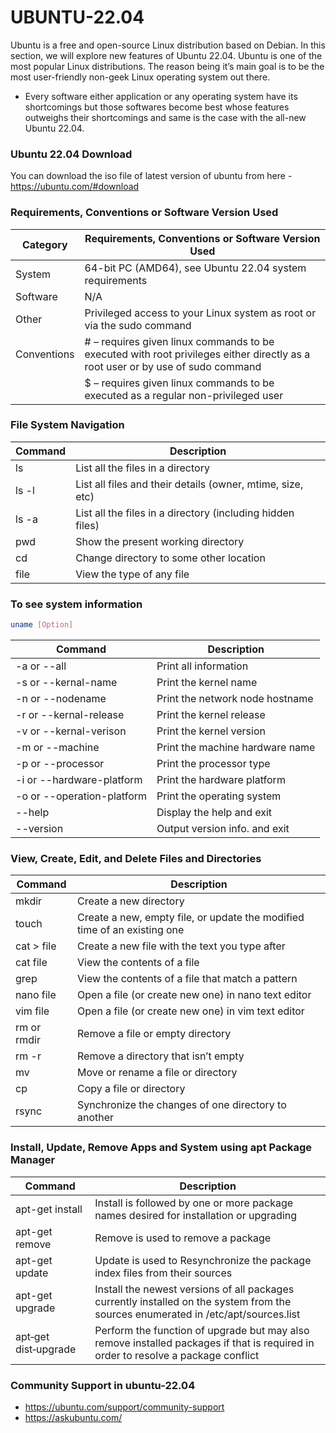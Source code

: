 # UBUNTU-22.04

Ubuntu is a free and open-source Linux distribution based on Debian. In this section, we will explore new features of Ubuntu 22.04.
Ubuntu is one of the most popular Linux distributions. The reason being it’s main goal is to be the most user-friendly non-geek Linux operating system out there.
- Every software either application or any operating system have its shortcomings but those softwares become best whose features outweighs their shortcomings and same is the case with the all-new Ubuntu 22.04.

### Ubuntu 22.04 Download
You can download the iso file of latest version of ubuntu from here - https://ubuntu.com/#download

### Requirements, Conventions or Software Version Used

| Category  | Requirements, Conventions or Software Version Used     |
| ------------- | ------------- | 
| System       | 64-bit PC (AMD64), see Ubuntu 22.04 system requirements        | 
| Software          | N/A        | 
| Other	    |     Privileged access to your Linux system as root or via the sudo command |
| Conventions |     # – requires given linux commands to be executed with root privileges either directly as a root user or by use of sudo command
|             | $ – requires given linux commands to be executed as a regular non-privileged user |

###  File System Navigation

| Command     | Description      | 
| ------------- | ------------- | 
| ls| 	List all the files in a directory |
| ls -l |	List all files and their details (owner, mtime, size, etc) |
| ls -a |	List all the files in a directory (including hidden files)
| pwd	| Show the present working directory |
| cd |	Change directory to some other location |
| file |	View the type of any file |

### To see system information
```sh
uname [Option]

```
| Command     | Description      | 
| ------------- | ------------- | 
| -a or --all | Print all information |
| -s or --kernal-name | Print the kernel name |
| -n or --nodename | Print the network node hostname |
| -r or --kernal-release | Print the kernel release |
| -v or --kernal-verison | Print the kernel version |
| -m or --machine | Print the machine hardware name |
| -p or --processor | Print the processor type |
| -i or --hardware-platform | Print the hardware platform |
| -o or --operation-platform | Print the operating system |
| --help | Display the help and exit |
| --version | Output version info. and exit|


### View, Create, Edit, and Delete Files and Directories
| Command     | Description      | 
| ------------- | ------------- | 
| mkdir| Create a new directory |
|touch|	Create a new, empty file, or update the modified time of an existing one |
|cat > file	| Create a new file with the text you type after |
|cat file|	View the contents of a file |
|grep|	View the contents of a file that match a pattern |
|nano file|	Open a file (or create new one) in nano text editor |
|vim file|	Open a file (or create new one) in vim text editor |
|rm or rmdir|	Remove a file or empty directory |
|rm -r|	Remove a directory that isn’t empty |
|mv	|Move or rename a file or directory |
|cp	|Copy a file or directory |
|rsync|	Synchronize the changes of one directory to another |


### Install, Update, Remove Apps and System using apt Package Manager
| Command     | Description      | 
| ------------- | ------------- |
|apt-get install| Install is followed by one or more package names desired for installation or upgrading |
|apt-get remove| Remove is used to remove a package |
|apt-get update| Update is used to Resynchronize the package index files from their sources |
|apt-get upgrade| Install the newest versions of all packages currently installed on the system from the sources enumerated in /etc/apt/sources.list |
|apt‑get dist‑upgrade| Perform the function of upgrade but may also remove installed packages if that is required in order to resolve a package conflict |


### Community Support in ubuntu-22.04

* https://ubuntu.com/support/community-support
* https://askubuntu.com/
